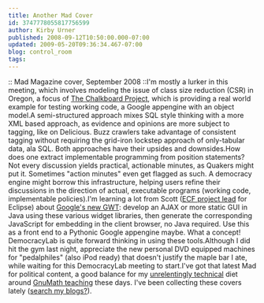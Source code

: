 ```yaml
---
title: Another Mad Cover
id: 3747778055817756599
author: Kirby Urner
published: 2008-09-12T10:50:00.000-07:00
updated: 2009-05-20T09:36:34.467-07:00
blog: control_room
tags: 
---
```


[](https://blogger.googleusercontent.com/img/b/R29vZ2xl/AVvXsEgJ7SWc4mJ7iL2g0AwIJaVZ9av4qFP7-iakBvVs4tM2HkdJ11wqaa-r6inqdmTAUbg73qppavih6fEARTaj0ExKqKdkSBsxEfKk3nHACxbZDBF6h6OwuGZV2FbsV-UzuFmNl0SL/s1600-h/obama_cover.jpg):: Mad Magazine cover, September 2008 ::I'm mostly a lurker in this meeting, which involves modeling the issue of class size reduction (CSR) in Oregon, a focus of [The Chalkboard Project](http://www.chalkboardproject.org/), which is providing a real world example for testing working code, a Google appengine with an object model.A semi-structured approach mixes SQL style thinking with a more XML based approach, as evidence and opinions are more subject to tagging, like on Delicious.  Buzz crawlers take advantage of consistent tagging without requiring the grid-iron lockstep approach of only-tabular data, ala SQL.  Both approaches have their upsides and downsides.How does one extract implementable programming from position statements?  Not every discussion yields practical, actionable minutes, as Quakers might put it.  Sometimes "action minutes" even get flagged as such. A democracy engine might borrow this infrastructure, helping users refine their discussions in the direction of actual, executable programs (working code, implementable policies).I'm learning a lot from Scott ([ECF project lead](http://www.eclipse.org/ecf/) for Eclipse) about [Google's new GWT](http://code.google.com/webtoolkit/overview.html):  develop an AJAX or more static GUI in Java using these various widget libraries, then generate the corresponding JavaScript for embedding in the client browser, no Java required.  Use this as a front end to a Pythonic Google appengine maybe.  What a concept!  DemocracyLab is quite forward thinking in using these tools.Although I did hit the gym last night, appreciate the new personal DVD equipped machines for "pedalphiles" (also iPod ready) that doesn't justify the maple bar I ate, while waiting for this DemocracyLab meeting to start.I've got that latest Mad for political content, a good balance for my [unrelentingly technical](http://mail.python.org/pipermail/edu-sig/2008-September/008765.html) diet around [GnuMath teaching](http://mybizmo.blogspot.com/2008/09/teaching-gnumath.html) these days.  I've been collecting these covers lately ([search my blogs?](http://worldgame.blogspot.com/2007/01/random-walking-in-ivm-fm.html)).